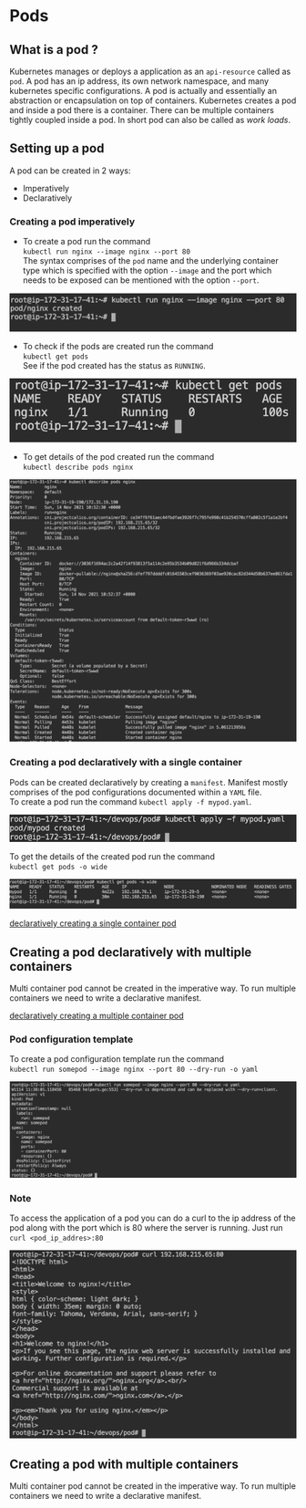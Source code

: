 # Pods

## What is a pod ?

Kubernetes manages or deploys a application as an `api-resource` called as `pod`. A pod has an ip address, its own network namespace, and many kubernetes specific configurations. A pod is actually and essentially an abstraction or encapsulation on top of containers. Kubernetes creates a pod and inside a pod there is a container. There can be multiple containers tightly coupled inside a pod. In short pod can also be called as *work loads*.

## Setting up a pod

A pod can be created in 2 ways:

- Imperatively
- Declaratively

### Creating a pod imperatively

- To create a pod run the command \
`kubectl run nginx --image nginx --port 80` \
The syntax comprises of the `pod` name and the underlying container type which is specified with the option `--image` and the port which needs to be exposed can be mentioned with the option `--port`.

![create_pod](../snapshots/pod_created.png)

- To check if the pods are created run the command \
`kubectl get pods` \
See if the pod created has the status as `RUNNING`.

![get_pods](../snapshots/check_pods.png)

- To get details of the pod created run the command \
`kubectl describe pods nginx`

![descrbe-pods](../snapshots/describe-pods.png)

### Creating a pod declaratively with a single container

Pods can be created declaratively by creating a `manifest`. Manifest mostly comprises of the pod configurations documented within a `YAML` file. \
To create a pod run the command `kubectl apply -f mypod.yaml`.

![create-pod-declarative](../snapshots/create_pod_declarative.png)

To get the details of the created pod run the command \
`kubectl get pods -o wide`

![pod-details](../snapshots/pod_details.png)

[declaratively creating a single container pod](../pod-configurations/pod_single_container.yaml)

## Creating a pod declaratively with multiple containers

Multi container pod cannot be created in the imperative way. To run multiple containers we need to write a declarative manifest.

[declaratively creating a multiple container pod](../pod-configurations/pod_multiple_container.yaml)

### Pod configuration template

To create a pod configuration template run the command \
`kubectl run somepod --image nginx --port 80 --dry-run -o yaml`

![Templating](../snapshots/templating.png)

### Note

To access the application of a pod you can do a curl to the ip address of the pod along with the port which is 80 where the server is running. Just run `curl <pod_ip_addres>:80`

![curl](../snapshots/curl_nginx.png)

## Creating a pod with multiple containers

Multi container pod cannot be created in the imperative way. To run multiple containers we need to write a declarative manifest.
